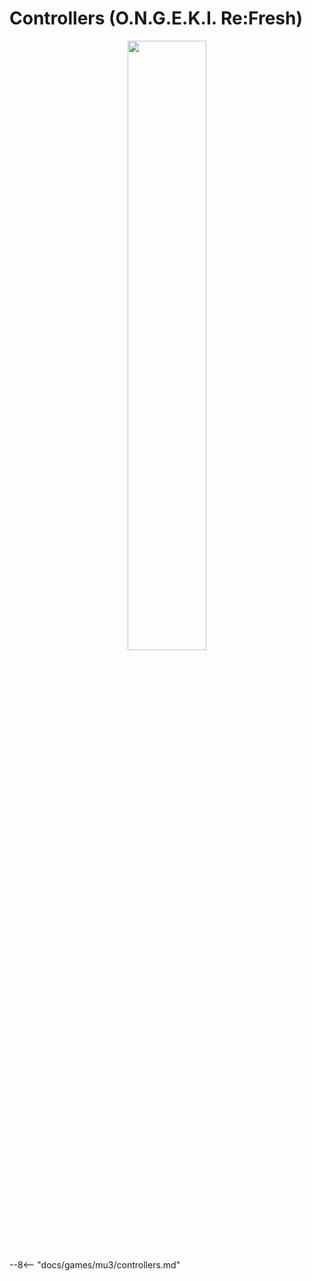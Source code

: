 # Controllers (O.N.G.E.K.I. Re:Fresh)
<div style="text-align: center;">
    <img src="/img/ongeki/sddt/refresh.png" width="50%">
</div>
--8<-- "docs/games/mu3/controllers.md"
